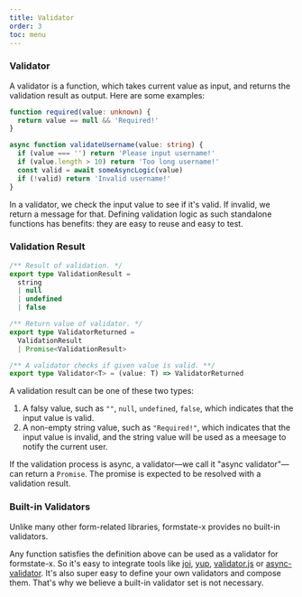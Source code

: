 ```yaml
---
title: Validator
order: 3
toc: menu
---
```


### Validator

A validator is a function, which takes current value as input, and returns the validation result as output. Here are some examples:

```ts
function required(value: unknown) {
  return value == null && 'Required!'
}

async function validateUsername(value: string) {
  if (value === '') return 'Please input username!'
  if (value.length > 10) return 'Too long username!'
  const valid = await someAsyncLogic(value)
  if (!valid) return 'Invalid username!'
}
```

In a validator, we check the input value to see if it's valid. If invalid, we return a message for that. Defining validation logic as such standalone functions has benefits: they are easy to reuse and easy to test.

### Validation Result

```ts
/** Result of validation. */
export type ValidationResult =
  string
  | null
  | undefined
  | false

/** Return value of validator. */
export type ValidatorReturned = 
  ValidationResult
  | Promise<ValidationResult>

/** A validator checks if given value is valid. **/
export type Validator<T> = (value: T) => ValidatorReturned
```

A validation result can be one of these two types:

1. A falsy value, such as `""`, `null`, `undefined`, `false`, which indicates that the input value is valid.
2. A non-empty string value, such as `"Required!"`, which indicates that the input value is invalid, and the string value will be used as a meesage to notify the current user.

If the validation process is async, a validator—we call it "async validator"—can return a `Promise`. The promise is expected to be resolved with a validation result.

### Built-in Validators

Unlike many other form-related libraries, formstate-x provides no built-in validators.

Any function satisfies the definition above can be used as a validator for formstate-x. So it's easy to integrate tools like [joi](https://github.com/sideway/joi), [yup](https://github.com/jquense/yup), [validator.js](https://github.com/validatorjs/validator.js) or [async-validator](https://github.com/yiminghe/async-validator). It's also super easy to define your own validators and compose them. That's why we believe a built-in validator set is not necessary.
